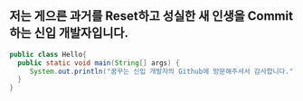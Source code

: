 ## 저는 게으른 과거를 Reset하고 성실한 새 인생을 Commit하는 신입 개발자입니다.
```java
public class Hello{
  public static void main(String[] args) {
     System.out.println("꿈꾸는 신입 개발자의 Github에 방문해주셔서 감사합니다.");
  }
}
```

